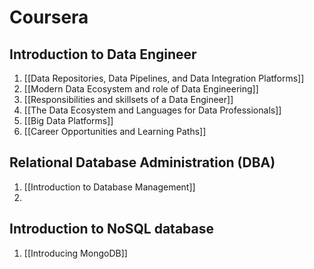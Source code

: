 # Coursera
## Introduction to Data Engineer
1. [[Data Repositories, Data Pipelines, and Data Integration Platforms]]
2. [[Modern Data Ecosystem and role of Data Engineering]]
3. [[Responsibilities and skillsets of a Data Engineer]]
4. [[The Data Ecosystem and Languages for Data Professionals]]
5. [[Big Data Platforms]]
6. [[Career Opportunities and Learning Paths]]

## Relational Database Administration (DBA)
1. [[Introduction to Database Management]]
2. 
## Introduction to NoSQL database
1. [[Introducing MongoDB]]
